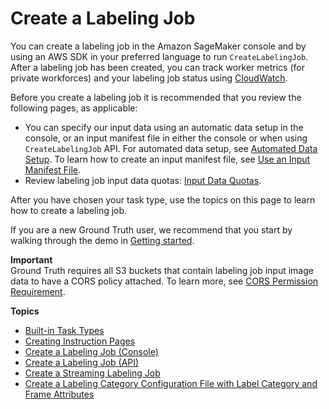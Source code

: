 # Create a Labeling Job<a name="sms-create-labeling-job"></a>

You can create a labeling job in the Amazon SageMaker console and by using an AWS SDK in your preferred language to run `CreateLabelingJob`\. After a labeling job has been created, you can track worker metrics \(for private workforces\) and your labeling job status using [CloudWatch](https://docs.aws.amazon.com/sagemaker/latest/dg/sms-monitor-cloud-watch.html)\.

Before you create a labeling job it is recommended that you review the following pages, as applicable:
+ You can specify our input data using an automatic data setup in the console, or an input manifest file in either the console or when using `CreateLabelingJob` API\. For automated data setup, see [Automated Data Setup](sms-console-create-manifest-file.md)\. To learn how to create an input manifest file, see [Use an Input Manifest File](sms-input-data-input-manifest.md)\.
+ Review labeling job input data quotas: [Input Data Quotas](input-data-limits.md)\.

After you have chosen your task type, use the topics on this page to learn how to create a labeling job\.

If you are a new Ground Truth user, we recommend that you start by walking through the demo in [Getting started](sms-getting-started.md)\.

**Important**  
Ground Truth requires all S3 buckets that contain labeling job input image data to have a CORS policy attached\. To learn more, see [CORS Permission Requirement](sms-cors-update.md)\.

**Topics**
+ [Built\-in Task Types](sms-task-types.md)
+ [Creating Instruction Pages](sms-creating-instruction-pages.md)
+ [Create a Labeling Job \(Console\)](sms-create-labeling-job-console.md)
+ [Create a Labeling Job \(API\)](sms-create-labeling-job-api.md)
+ [Create a Streaming Labeling Job](sms-streaming-create-job.md)
+ [Create a Labeling Category Configuration File with Label Category and Frame Attributes](sms-label-cat-config-attributes.md)